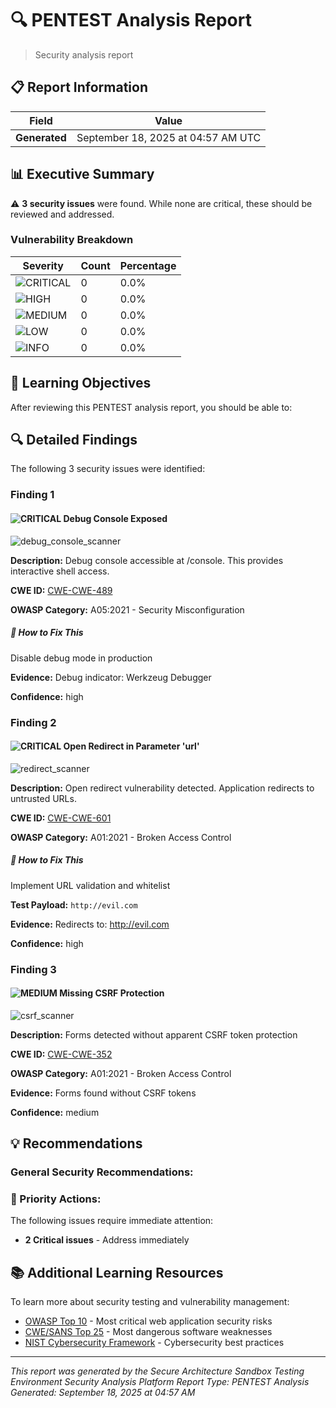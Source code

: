# 🔍 PENTEST Analysis Report

> Security analysis report

## 📋 Report Information

| Field | Value |
|-------|-------|
| **Generated** | September 18, 2025 at 04:57 AM UTC |

## 📊 Executive Summary

⚠️ **3 security issues** were found. While none are critical, these should be reviewed and addressed.

### Vulnerability Breakdown

| Severity | Count | Percentage |
|----------|-------|------------|
| ![CRITICAL](https://img.shields.io/badge/CRITICAL-red?style=flat) | 0 | 0.0% |
| ![HIGH](https://img.shields.io/badge/HIGH-orange?style=flat) | 0 | 0.0% |
| ![MEDIUM](https://img.shields.io/badge/MEDIUM-yellow?style=flat) | 0 | 0.0% |
| ![LOW](https://img.shields.io/badge/LOW-green?style=flat) | 0 | 0.0% |
| ![INFO](https://img.shields.io/badge/INFO-blue?style=flat) | 0 | 0.0% |

## 🎯 Learning Objectives

After reviewing this PENTEST analysis report, you should be able to:


## 🔍 Detailed Findings

The following 3 security issues were identified:

### Finding 1

#### ![CRITICAL](https://img.shields.io/badge/CRITICAL-red?style=flat) Debug Console Exposed

![debug_console_scanner](https://img.shields.io/badge/Tool-debug_console_scanner-blue?style=flat)

**Description:** Debug console accessible at /console. This provides interactive shell access.

**CWE ID:** [CWE-CWE-489](https://cwe.mitre.org/data/definitions/CWE-489.html)

**OWASP Category:** A05:2021 - Security Misconfiguration

##### 🔧 How to Fix This

Disable debug mode in production

**Evidence:** Debug indicator: Werkzeug Debugger

**Confidence:** high

### Finding 2

#### ![CRITICAL](https://img.shields.io/badge/CRITICAL-red?style=flat) Open Redirect in Parameter 'url'

![redirect_scanner](https://img.shields.io/badge/Tool-redirect_scanner-blue?style=flat)

**Description:** Open redirect vulnerability detected. Application redirects to untrusted URLs.

**CWE ID:** [CWE-CWE-601](https://cwe.mitre.org/data/definitions/CWE-601.html)

**OWASP Category:** A01:2021 - Broken Access Control

##### 🔧 How to Fix This

Implement URL validation and whitelist

**Test Payload:** `http://evil.com`

**Evidence:** Redirects to: http://evil.com

**Confidence:** high

### Finding 3

#### ![MEDIUM](https://img.shields.io/badge/MEDIUM-yellow?style=flat) Missing CSRF Protection

![csrf_scanner](https://img.shields.io/badge/Tool-csrf_scanner-blue?style=flat)

**Description:** Forms detected without apparent CSRF token protection

**CWE ID:** [CWE-CWE-352](https://cwe.mitre.org/data/definitions/CWE-352.html)

**OWASP Category:** A01:2021 - Broken Access Control

**Evidence:** Forms found without CSRF tokens

**Confidence:** medium

## 💡 Recommendations

### General Security Recommendations:


### 🚨 Priority Actions:

The following issues require immediate attention:

- **2 Critical issues** - Address immediately

## 📚 Additional Learning Resources

To learn more about security testing and vulnerability management:

- [OWASP Top 10](https://owasp.org/Top10/) - Most critical web application security risks
- [CWE/SANS Top 25](https://www.sans.org/top25-software-errors/) - Most dangerous software weaknesses
- [NIST Cybersecurity Framework](https://www.nist.gov/cyberframework) - Cybersecurity best practices

---

*This report was generated by the Secure Architecture Sandbox Testing Environment Security Analysis Platform*
*Report Type: PENTEST Analysis*
*Generated: September 18, 2025 at 04:57 AM*
